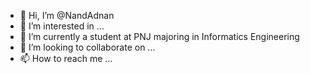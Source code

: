 - 👋 Hi, I’m @NandAdnan
- 👀 I’m interested in ...
- 🌱 I’m currently a student at PNJ majoring in Informatics Engineering
- 💞️ I’m looking to collaborate on ...
- 📫 How to reach me ...

<!---
NandAdnan/NandAdnan is a ✨ special ✨ repository because its `README.md` (this file) appears on your GitHub profile.
You can click the Preview link to take a look at your changes.
--->
